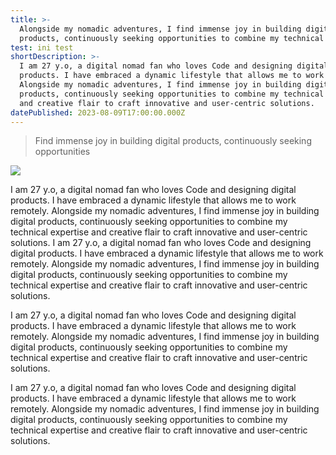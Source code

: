 ```yaml
---
title: >-
  Alongside my nomadic adventures, I find immense joy in building digital
  products, continuously seeking opportunities to combine my technical
test: ini test
shortDescription: >-
  I am 27 y.o, a digital nomad fan who loves Code and designing digital
  products. I have embraced a dynamic lifestyle that allows me to work remotely.
  Alongside my nomadic adventures, I find immense joy in building digital
  products, continuously seeking opportunities to combine my technical expertise
  and creative flair to craft innovative and user-centric solutions.
datePublished: 2023-08-09T17:00:00.000Z
---
```


> Find immense joy in building digital products, continuously seeking opportunities

![](/Create-New-Order-Fill-1.jpg)

I am 27 y.o, a digital nomad fan who loves Code and designing digital products. I have embraced a dynamic lifestyle that allows me to work remotely. Alongside my nomadic adventures, I find immense joy in building digital products, continuously seeking opportunities to combine my technical expertise and creative flair to craft innovative and user-centric solutions. I am 27 y.o, a digital nomad fan who loves Code and designing digital products. I have embraced a dynamic lifestyle that allows me to work remotely. Alongside my nomadic adventures, I find immense joy in building digital products, continuously seeking opportunities to combine my technical expertise and creative flair to craft innovative and user-centric solutions.

I am 27 y.o, a digital nomad fan who loves Code and designing digital products. I have embraced a dynamic lifestyle that allows me to work remotely. Alongside my nomadic adventures, I find immense joy in building digital products, continuously seeking opportunities to combine my technical expertise and creative flair to craft innovative and user-centric solutions.

I am 27 y.o, a digital nomad fan who loves Code and designing digital products. I have embraced a dynamic lifestyle that allows me to work remotely. Alongside my nomadic adventures, I find immense joy in building digital products, continuously seeking opportunities to combine my technical expertise and creative flair to craft innovative and user-centric solutions.
